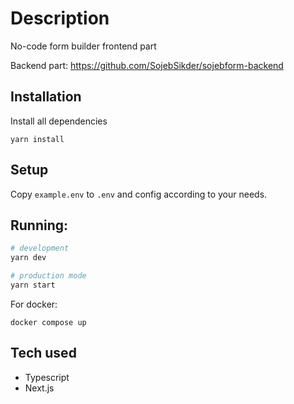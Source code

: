 # Description

No-code form builder frontend part

Backend part: https://github.com/SojebSikder/sojebform-backend

## Installation

Install all dependencies

```
yarn install
```

## Setup

Copy `example.env` to `.env` and config according to your needs.

## Running:

```bash
# development
yarn dev

# production mode
yarn start
```

For docker:

```
docker compose up
```

## Tech used

- Typescript
- Next.js
